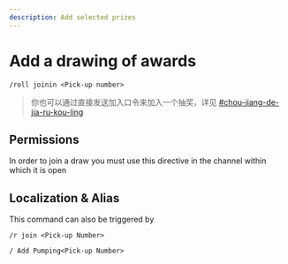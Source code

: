 ```yaml
---
description: Add selected prizes
---
```


# Add a drawing of awards

```
/roll joinin <Pick-up number>
```

> 你也可以通过直接发送加入口令来加入一个抽奖，详见 [#chou-jiang-de-jia-ru-kou-ling](overview.md#chou-jiang-de-jia-ru-kou-ling "mention")

## Permissions

In order to join a draw you must use this directive in the channel within which it is open

## Localization & Alias

This command can also be triggered by

```
/r join <Pick-up Number>

/ Add Pumping<Pick-up Number>
```
